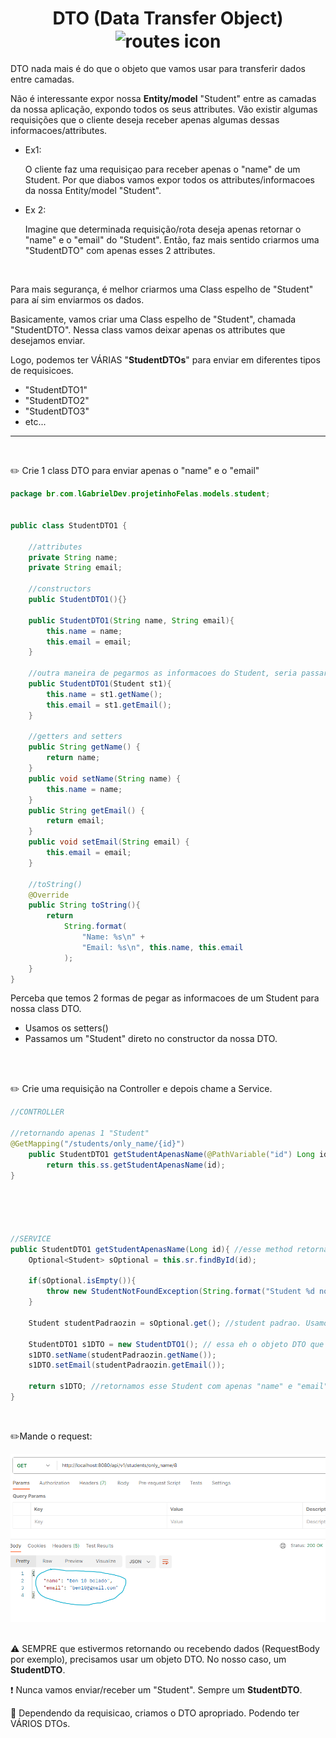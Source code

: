 <h1 align="center">
    DTO (Data Transfer Object)
    <img src="https://cdn-icons-png.flaticon.com/512/1449/1449375.png" alt="routes icon" width="90px" align="center">
</h1>

DTO nada mais é do que o objeto que vamos usar para transferir dados entre camadas.

Não é interessante expor nossa **Entity/model** "Student" entre as camadas da nossa aplicação, expondo todos os seus attributes. Vão existir algumas requisições que o cliente deseja receber apenas algumas dessas informacoes/attributes.

- Ex1:

    O cliente faz uma requisiçao para receber apenas o "name" de um Student. Por que diabos vamos expor todos os attributes/informacoes da nossa Entity/model "Student".

- Ex 2:

    Imagine que determinada requisição/rota deseja apenas retornar o "name" e o "email" do "Student". Então, faz mais sentido criarmos uma "StudentDTO" com apenas esses 2 attributes.

<br>

 Para mais segurança, é melhor criarmos uma Class espelho de "Student" para aí sim enviarmos os dados.


Basicamente, vamos criar uma Class espelho de "Student", chamada "StudentDTO". Nessa class vamos deixar apenas os attributes que desejamos enviar.


Logo, podemos ter VÁRIAS "**StudentDTOs**" para enviar em diferentes tipos de requisicoes.

- "StudentDTO1"
- "StudentDTO2"
- "StudentDTO3"
-  etc...

<hr>
<br>

✏️ Crie 1 class DTO para enviar apenas o "name" e o "email"

```java
package br.com.lGabrielDev.projetinhoFelas.models.student;


public class StudentDTO1 {

    //attributes
    private String name;
    private String email;
    
    //constructors
    public StudentDTO1(){}

    public StudentDTO1(String name, String email){
        this.name = name;
        this.email = email;
    }

    //outra maneira de pegarmos as informacoes do Student, seria passar um objeto Student e copiar seus attributes. Bem nice and easy de copiar os dados.
    public StudentDTO1(Student st1){
        this.name = st1.getName();
        this.email = st1.getEmail();
    }

    //getters and setters
    public String getName() {
        return name;
    }
    public void setName(String name) {
        this.name = name;
    }
    public String getEmail() {
        return email;
    }
    public void setEmail(String email) {
        this.email = email;
    }

    //toString()
    @Override
    public String toString(){
        return
            String.format(
                "Name: %s\n" +
                "Email: %s\n", this.name, this.email
            );
    }    
}
```

Perceba que temos 2 formas de pegar as informacoes de um Student para nossa class DTO.

- Usamos os setters()
- Passamos um "Student" direto no constructor da nossa DTO.

<br>
<br>

✏️ Crie uma requisição na Controller e depois chame a Service.

```java
//CONTROLLER

//retornando apenas 1 "Student"
@GetMapping("/students/only_name/{id}")
    public StudentDTO1 getStudentApenasName(@PathVariable("id") Long id){ // vamos retornar para o cliente um StudentDTO com apenas 2 attributes
        return this.ss.getStudentApenasName(id);
}





//SERVICE
public StudentDTO1 getStudentApenasName(Long id){ //esse method retorna um "StudentDTO", ou seja, um Student com apenas 2 attributes, se ligou??
    Optional<Student> sOptional = this.sr.findById(id);

    if(sOptional.isEmpty()){
        throw new StudentNotFoundException(String.format("Student %d not found", id));
    }

    Student studentPadraozin = sOptional.get(); //student padrao. Usamos apenas para pegar dados do banco
    
    StudentDTO1 s1DTO = new StudentDTO1(); // essa eh o objeto DTO que vamos enviar. Dale!
    s1DTO.setName(studentPadraozin.getName());
    s1DTO.setEmail(studentPadraozin.getEmail());

    return s1DTO; //retornamos esse Student com apenas "name" e "email"
}
```

<br>

✏️Mande o request:

<img src="../imgs/dto_example.png" alt="http response example" width="700px">

<br>
<br>

⚠️ SEMPRE que estivermos retornando ou recebendo dados (RequestBody por exemplo), precisamos usar um objeto DTO. No nosso caso, um **StudentDTO**.

❗ Nunca vamos enviar/receber um "Student". Sempre um **StudentDTO**.

📖 Dependendo da requisicao, criamos o DTO apropriado. Podendo ter VÁRIOS DTOs.